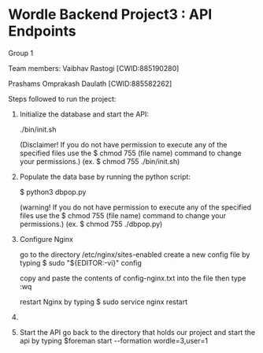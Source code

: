 # Wordle Backend Project3 : API Endpoints

Group 1

Team members:
Vaibhav Rastogi [CWID:885190280]

Prashams Omprakash Daulath [CWID:885582262]


Steps followed to run the project:

1. Initialize the database and start the API:

   ./bin/init.sh

   (Disclaimer! If you do not have permission to execute any of the specified files use the $ chmod 755 (file name) command to change your permissions.) 
   (ex. $ chmod 755 ./bin/init.sh)

2. Populate the data base by running the python script:

   $ python3 dbpop.py

   (warning! If you do not have permission to execute any of the specified files use the $ chmod 755 (file name) command to change your permissions.) 
   (ex. $ chmod 755 ./dbpop.py)

3. Configure Nginx

   go to the directory /etc/nginx/sites-enabled
   create a new config file by typing $ sudo "${EDITOR:-vi}" config

   copy and paste the contents of config-nginx.txt into the file then type :wq

   restart Nginx by typing  $ sudo service nginx restart

4.


5. Start the API
   go back to the directory that holds our project and start the api by typing
   $foreman start --formation wordle=3,user=1





